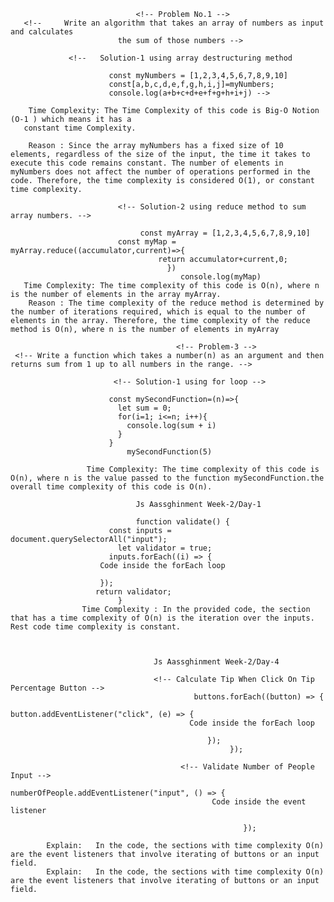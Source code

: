                                <!-- Problem No.1 -->
       <!--     Write an algorithm that takes an array of numbers as input and calculates
                            the sum of those numbers -->

                 <!--   Solution-1 using array destructuring method

                          const myNumbers = [1,2,3,4,5,6,7,8,9,10]
                          const[a,b,c,d,e,f,g,h,i,j]=myNumbers;
                          console.log(a+b+c+d+e+f+g+h+i+j) -->

        Time Complexity: The Time Complexity of this code is Big-O Notion (O-1 ) which means it has a
       constant time Complexity.

        Reason : Since the array myNumbers has a fixed size of 10 elements, regardless of the size of the input, the time it takes to execute this code remains constant. The number of elements in myNumbers does not affect the number of operations performed in the code. Therefore, the time complexity is considered O(1), or constant time complexity.

                            <!-- Solution-2 using reduce method to sum array numbers. -->

                                 const myArray = [1,2,3,4,5,6,7,8,9,10]
                            const myMap = myArray.reduce((accumulator,current)=>{
                                     return accumulator+current,0;
                                       })
                                          console.log(myMap)
       Time Complexity: The time complexity of this code is O(n), where n is the number of elements in the array myArray.
        Reason : The time complexity of the reduce method is determined by the number of iterations required, which is equal to the number of elements in the array. Therefore, the time complexity of the reduce method is O(n), where n is the number of elements in myArray

                                         <!-- Problem-3 -->
     <!-- Write a function which takes a number(n) as an argument and then returns sum from 1 up to all numbers in the range. -->

                           <!-- Solution-1 using for loop -->

                          const mySecondFunction=(n)=>{
                            let sum = 0;
                            for(i=1; i<=n; i++){
                              console.log(sum + i)
                            }
                          }
                              mySecondFunction(5)

                     Time Complexity: The time complexity of this code is O(n), where n is the value passed to the function mySecondFunction.the overall time complexity of this code is O(n).

                                Js Aassghinment Week-2/Day-1

                                function validate() {
                          const inputs = document.querySelectorAll("input");
                            let validator = true;
                          inputs.forEach((i) => {
                        Code inside the forEach loop
   
                        });
                       return validator;
                            }
                    Time Complexity : In the provided code, the section that has a time complexity of O(n) is the iteration over the inputs. Rest code time complexity is constant.


                                           
                                    Js Aassghinment Week-2/Day-4

                                    <!-- Calculate Tip When Click On Tip Percentage Button -->
                                             buttons.forEach((button) => {
                                            button.addEventListener("click", (e) => {
                                            Code inside the forEach loop
  
                                                });
                                                     });

                                          <!-- Validate Number of People Input -->
                                             numberOfPeople.addEventListener("input", () => {
                                                 Code inside the event listener
  
                                                        });

            Explain:   In the code, the sections with time complexity O(n) are the event listeners that involve iterating of buttons or an input field. 
            Explain:   In the code, the sections with time complexity O(n) are the event listeners that involve iterating of buttons or an input field.

            
